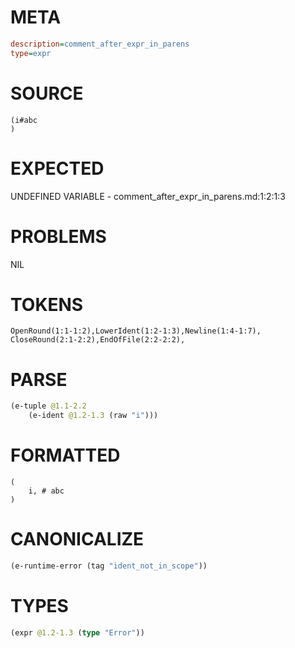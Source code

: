 # META
~~~ini
description=comment_after_expr_in_parens
type=expr
~~~
# SOURCE
~~~roc
(i#abc
)
~~~
# EXPECTED
UNDEFINED VARIABLE - comment_after_expr_in_parens.md:1:2:1:3
# PROBLEMS
NIL
# TOKENS
~~~zig
OpenRound(1:1-1:2),LowerIdent(1:2-1:3),Newline(1:4-1:7),
CloseRound(2:1-2:2),EndOfFile(2:2-2:2),
~~~
# PARSE
~~~clojure
(e-tuple @1.1-2.2
	(e-ident @1.2-1.3 (raw "i")))
~~~
# FORMATTED
~~~roc
(
	i, # abc
)
~~~
# CANONICALIZE
~~~clojure
(e-runtime-error (tag "ident_not_in_scope"))
~~~
# TYPES
~~~clojure
(expr @1.2-1.3 (type "Error"))
~~~
